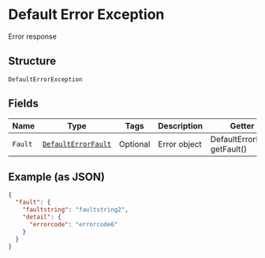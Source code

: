 
# Default Error Exception

Error response

## Structure

`DefaultErrorException`

## Fields

| Name | Type | Tags | Description | Getter | Setter |
|  --- | --- | --- | --- | --- | --- |
| `Fault` | [`DefaultErrorFault`](../../doc/models/default-error-fault.md) | Optional | Error object | DefaultErrorFault getFault() | setFault(DefaultErrorFault fault) |

## Example (as JSON)

```json
{
  "fault": {
    "faultstring": "faultstring2",
    "detail": {
      "errorcode": "errorcode6"
    }
  }
}
```

